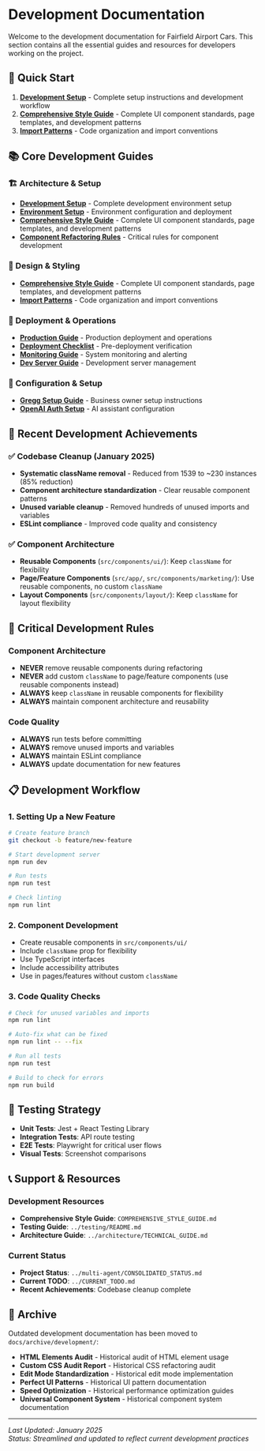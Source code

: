 # Development Documentation

Welcome to the development documentation for Fairfield Airport Cars. This section contains all the essential guides and resources for developers working on the project.

## 🚀 Quick Start

1. **[Development Setup](DEVELOPMENT_SETUP.md)** - Complete setup instructions and development workflow
2. **[Comprehensive Style Guide](COMPREHENSIVE_STYLE_GUIDE.md)** - Complete UI component standards, page templates, and development patterns
3. **[Import Patterns](IMPORT_PATTERNS.md)** - Code organization and import conventions

## 📚 Core Development Guides

### **🏗️ Architecture & Setup**
- **[Development Setup](DEVELOPMENT_SETUP.md)** - Complete development environment setup
- **[Environment Setup](environment-setup.md)** - Environment configuration and deployment
- **[Comprehensive Style Guide](COMPREHENSIVE_STYLE_GUIDE.md)** - Complete UI component standards, page templates, and development patterns
- **[Component Refactoring Rules](COMPONENT_REFACTORING_RULES.md)** - Critical rules for component development

### **🎨 Design & Styling**
- **[Comprehensive Style Guide](COMPREHENSIVE_STYLE_GUIDE.md)** - Complete UI component standards, page templates, and development patterns
- **[Import Patterns](IMPORT_PATTERNS.md)** - Code organization and import conventions

### **🚀 Deployment & Operations**
- **[Production Guide](PRODUCTION_GUIDE.md)** - Production deployment and operations
- **[Deployment Checklist](DEPLOYMENT_CHECKLIST.md)** - Pre-deployment verification
- **[Monitoring Guide](MONITORING_GUIDE.md)** - System monitoring and alerting
- **[Dev Server Guide](DEV_SERVER_GUIDE.md)** - Development server management

### **🔧 Configuration & Setup**
- **[Gregg Setup Guide](GREGG_SETUP_GUIDE.md)** - Business owner setup instructions
- **[OpenAI Auth Setup](OPENAI_AUTH_SETUP.md)** - AI assistant configuration

## 🎯 Recent Development Achievements

### **✅ Codebase Cleanup (January 2025)**
- **Systematic className removal** - Reduced from 1539 to ~230 instances (85% reduction)
- **Component architecture standardization** - Clear reusable component patterns
- **Unused variable cleanup** - Removed hundreds of unused imports and variables
- **ESLint compliance** - Improved code quality and consistency

### **✅ Component Architecture**
- **Reusable Components** (`src/components/ui/`): Keep `className` for flexibility
- **Page/Feature Components** (`src/app/`, `src/components/marketing/`): Use reusable components, no custom `className`
- **Layout Components** (`src/components/layout/`): Keep `className` for layout flexibility

## 🚨 Critical Development Rules

### **Component Architecture**
- **NEVER** remove reusable components during refactoring
- **NEVER** add custom `className` to page/feature components (use reusable components instead)
- **ALWAYS** keep `className` in reusable components for flexibility
- **ALWAYS** maintain component architecture and reusability

### **Code Quality**
- **ALWAYS** run tests before committing
- **ALWAYS** remove unused imports and variables
- **ALWAYS** maintain ESLint compliance
- **ALWAYS** update documentation for new features

## 📋 Development Workflow

### **1. Setting Up a New Feature**
```bash
# Create feature branch
git checkout -b feature/new-feature

# Start development server
npm run dev

# Run tests
npm run test

# Check linting
npm run lint
```

### **2. Component Development**
- Create reusable components in `src/components/ui/`
- Include `className` prop for flexibility
- Use TypeScript interfaces
- Include accessibility attributes
- Use in pages/features without custom `className`

### **3. Code Quality Checks**
```bash
# Check for unused variables and imports
npm run lint

# Auto-fix what can be fixed
npm run lint -- --fix

# Run all tests
npm run test

# Build to check for errors
npm run build
```

## 🧪 Testing Strategy

- **Unit Tests**: Jest + React Testing Library
- **Integration Tests**: API route testing
- **E2E Tests**: Playwright for critical user flows
- **Visual Tests**: Screenshot comparisons

## 📞 Support & Resources

### **Development Resources**
- **Comprehensive Style Guide**: `COMPREHENSIVE_STYLE_GUIDE.md`
- **Testing Guide**: `../testing/README.md`
- **Architecture Guide**: `../architecture/TECHNICAL_GUIDE.md`

### **Current Status**
- **Project Status**: `../multi-agent/CONSOLIDATED_STATUS.md`
- **Current TODO**: `../CURRENT_TODO.md`
- **Recent Achievements**: Codebase cleanup complete

## 📁 Archive

Outdated development documentation has been moved to `docs/archive/development/`:
- **HTML Elements Audit** - Historical audit of HTML element usage
- **Custom CSS Audit Report** - Historical CSS refactoring audit
- **Edit Mode Standardization** - Historical edit mode implementation
- **Perfect UI Patterns** - Historical UI pattern documentation
- **Speed Optimization** - Historical performance optimization guides
- **Universal Component System** - Historical component system documentation

---

*Last Updated: January 2025*  
*Status: Streamlined and updated to reflect current development practices* 